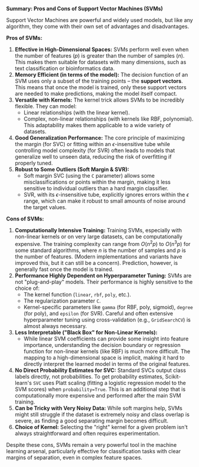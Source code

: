**Summary: Pros and Cons of Support Vector Machines (SVMs)**

Support Vector Machines are powerful and widely used models, but like any algorithm, they come with their own set of advantages and disadvantages.

**Pros of SVMs:**

1.  **Effective in High-Dimensional Spaces:** SVMs perform well even when the number of features ($p$) is greater than the number of samples ($n$). This makes them suitable for datasets with many dimensions, such as text classification or bioinformatics data.
2.  **Memory Efficient (in terms of the model):** The decision function of an SVM uses only a subset of the training points – the **support vectors**. This means that once the model is trained, only these support vectors are needed to make predictions, making the model itself compact.
3.  **Versatile with Kernels:** The kernel trick allows SVMs to be incredibly flexible. They can model:
    * Linear relationships (with the linear kernel).
    * Complex, non-linear relationships (with kernels like RBF, polynomial).
    This adaptability makes them applicable to a wide variety of datasets.
4.  **Good Generalization Performance:** The core principle of maximizing the margin (for SVC) or fitting within an $\epsilon$-insensitive tube while controlling model complexity (for SVR) often leads to models that generalize well to unseen data, reducing the risk of overfitting if properly tuned.
5.  **Robust to Some Outliers (Soft Margin & SVR):**
    * Soft margin SVC (using the `C` parameter) allows some misclassifications or points within the margin, making it less sensitive to individual outliers than a hard margin classifier.
    * SVR, with its $\epsilon$-insensitive tube, explicitly ignores errors within the $\epsilon$ range, which can make it robust to small amounts of noise around the target values.

**Cons of SVMs:**

1.  **Computationally Intensive Training:** Training SVMs, especially with non-linear kernels or on very large datasets, can be computationally expensive. The training complexity can range from $O(n^2 p)$ to $O(n^3 p)$ for some standard algorithms, where $n$ is the number of samples and $p$ is the number of features. (Modern implementations and variants have improved this, but it can still be a concern). Prediction, however, is generally fast once the model is trained.
2.  **Performance Highly Dependent on Hyperparameter Tuning:** SVMs are not "plug-and-play" models. Their performance is highly sensitive to the choice of:
    * The kernel function (`linear`, `rbf`, `poly`, etc.).
    * The regularization parameter `C`.
    * Kernel-specific parameters like `gamma` (for RBF, poly, sigmoid), `degree` (for poly), and `epsilon` (for SVR).
    Careful and often extensive hyperparameter tuning using cross-validation (e.g., `GridSearchCV`) is almost always necessary.
3.  **Less Interpretable ("Black Box" for Non-Linear Kernels):**
    * While linear SVM coefficients can provide some insight into feature importance, understanding the decision boundary or regression function for non-linear kernels (like RBF) is much more difficult. The mapping to a high-dimensional space is implicit, making it hard to directly interpret the learned model in terms of the original features.
4.  **No Direct Probability Estimates for SVC:** Standard SVCs output class labels directly, not probabilities. To get probability estimates, Scikit-learn's `SVC` uses Platt scaling (fitting a logistic regression model to the SVM scores) when `probability=True`. This is an additional step that is computationally more expensive and performed after the main SVM training.
5.  **Can be Tricky with Very Noisy Data:** While soft margins help, SVMs might still struggle if the dataset is extremely noisy and class overlap is severe, as finding a good separating margin becomes difficult.
6.  **Choice of Kernel:** Selecting the "right" kernel for a given problem isn't always straightforward and often requires experimentation.

Despite these cons, SVMs remain a very powerful tool in the machine learning arsenal, particularly effective for classification tasks with clear margins of separation, even in complex feature spaces.